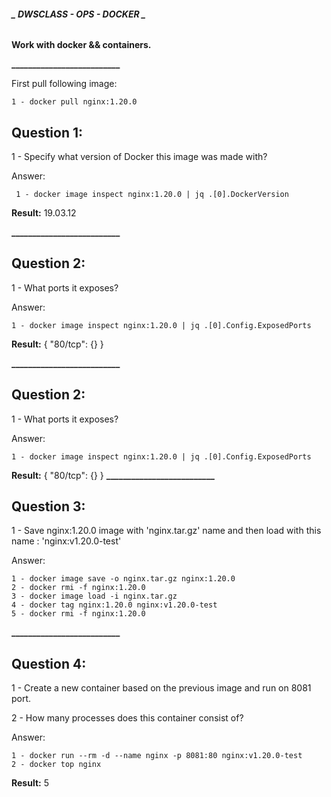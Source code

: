 ###### **_ DWSCLASS - OPS - DOCKER _**

**Work with docker && containers.** 
 
 **__________________________**
 
 First pull following image:
```
1 - docker pull nginx:1.20.0
```

## **Question 1:**
 1 - Specify what version of Docker this image was made with?

Answer:
```
 1 - docker image inspect nginx:1.20.0 | jq .[0].DockerVersion
```
**Result:** 19.03.12

**__________________________**

## **Question 2:**
 1 - What ports it exposes?


Answer:
```
1 - docker image inspect nginx:1.20.0 | jq .[0].Config.ExposedPorts
```
**Result:** {
              "80/tcp": {}
            }

**__________________________**

## **Question 2:**
 1 - What ports it exposes?


Answer:
```
1 - docker image inspect nginx:1.20.0 | jq .[0].Config.ExposedPorts
```
**Result:** {
              "80/tcp": {}
            }
**__________________________**

## **Question 3:**
 1 - Save nginx:1.20.0 image with 'nginx.tar.gz' name and then load with this name : 'nginx:v1.20.0-test'

Answer:
```
1 - docker image save -o nginx.tar.gz nginx:1.20.0
2 - docker rmi -f nginx:1.20.0
3 - docker image load -i nginx.tar.gz
4 - docker tag nginx:1.20.0 nginx:v1.20.0-test
5 - docker rmi -f nginx:1.20.0

```

**__________________________**

## **Question 4:**
 1 - Create a new container based on the previous image and run on 8081 port.
 
 2 - How many processes does this container consist of?

Answer:
```
1 - docker run --rm -d --name nginx -p 8081:80 nginx:v1.20.0-test
2 - docker top nginx
```
**Result:** 5



